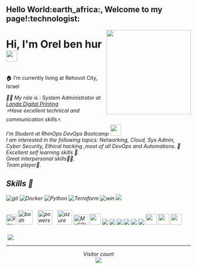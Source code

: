 

<h2>Hello World:earth_africa:, Welcome to my page!:technologist:</h2>

<img align='right' src="https://media.giphy.com/media/M9gbBd9nbDrOTu1Mqx/giphy.gif" width="230">

<h1 align="left">Hi, I'm Orel ben hur <img src="https://raw.githubusercontent.com/MartinHeinz/MartinHeinz/master/wave.gif" width="30px"></h1> <br/>
🏠 I’m currently living at Rehovot City, Israel <br/>
<p><em>👨‍💻 My role is : System Administrator at <a href="https://www.landanano.com/about-us/company">Landa Digital Printing</a><br/>
⚡Have excellent technical and communication skills⚡.<br/>
I’m Student at RhinOps DevOps Bootcamp <a href="https://www.thoughtworks.com"></a><img src="https://media.giphy.com/media/WUlplcMpOCEmTGBtBW/giphy.gif" width="30"> <br/>
I am interested in the following topics: Networking, Cloud, Sys Admin, Cyber Security, Ethical hacking ,most of all DevOps and Automations. 🚀 <br/>
Excellent self learning skills 🦁.<br/>
 Great interpersonal skills🧞‍♂️.<br/>
 Team player👤.<br/>

<h2>Skills 🚀</h2>
</p>
<img alt="git" src="https://img.shields.io/badge/-Git-F05032?style=flat-square&logo=git&logoColor=white" />
<img alt="Docker" src="https://img.shields.io/badge/-Docker-46a2f1?style=flat-square&logo=docker&logoColor=white" />
<img alt="Python" src="https://img.shields.io/badge/Python-3776AB?style=flat-square&logo=python&logoColor=white" />
<img alt="Terraform" src="https://badgen.net/badge/icon/terraform?icon=terraform&label" />
<img alt="win" src=https://img.shields.io/badge/Windows-0078D6?style=for-the-badge&logo=windows&logoColor=white" />
<img src="https://img.shields.io/badge/node.js%20-%2343853D.svg?&style=for-the-badge&logo=node.js&logoColor=white" />
</p>                                                                                                                                                                                                                                                                                                                                                                                                                                                 
</p>
<img title="linux" alt="linux" src="https://raw.githubusercontent.com/Thomas-George-T/Thomas-George-T/master/assets/linux-tux.svg" width="28" />
<img src="https://www.vectorlogo.zone/logos/gnu_bash/gnu_bash-icon.svg" alt="bash" width="40" height="40"/>
<img style="margin: 10px" src="https://profilinator.rishav.dev/skills-assets/powershell.png" alt="powershell" width="40" height="40" />
<img src="https://www.vectorlogo.zone/logos/microsoft_azure/microsoft_azure-icon.svg" alt="azure" width="40" height="40" />
<img title="MySQL" alt="MySQL" src="https://raw.githubusercontent.com/Thomas-George-T/Thomas-George-T/master/assets/mysql.svg" width="40" height="28" />
<code><img height="30" src="https://raw.githubusercontent.com/dereknguyen269/dereknguyen269/master/images/postgresql.png"></code>
<a href="https://git-scm.com/" title="Git"><img src="https://raw.githubusercontent.com/hussainweb/hussainweb/main/icons/git.png" /></a>
<a href="https://www.python.org/" title="Python"><img src="https://raw.githubusercontent.com/hussainweb/hussainweb/main/icons/python.png" /></a>
<a href="https://www.docker.com/" title="Docker"><img src="https://raw.githubusercontent.com/hussainweb/hussainweb/main/icons/docker.png" /></a>
<a href="https://www.terraform.io/" title="Terraform"><img src="https://raw.githubusercontent.com/hussainweb/hussainweb/main/icons/terraform.png" /></a>
<a href="https://www.ansible.com/" title="Ansible"><img src="https://raw.githubusercontent.com/hussainweb/hussainweb/main/icons/ansible.png" /></a>
<a href="https://code.visualstudio.com/" title="Visual Studio Code"><img src="https://raw.githubusercontent.com/hussainweb/hussainweb/main/icons/vscode.png" /></a>
<code><img height="30" src="https://raw.githubusercontent.com/dereknguyen269/dereknguyen269/master/images/html.png"></code>
<code><img height="30" src="https://raw.githubusercontent.com/dereknguyen269/dereknguyen269/master/images/css3.png"></code>
<code><img height="30" src="https://raw.githubusercontent.com/dereknguyen269/dereknguyen269/master/images/js.png"></code>
</p>

                                                                                                                 
<p>
   &nbsp;<img align="center" src="https://github-readme-stats.vercel.app/api?username=orel199973&&show_icons=true&title_color=ffffff&icon_color=00ff00&text_color=ffffff&bg_color=151515" /></p>
<p>
                                                                                                                                                                                                                       
---
<p align="center"> 
  Visitor count<br>
  <img src="https://profile-counter.glitch.me/orel199973/count.svg" />
</p>         


